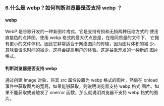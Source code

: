 ### 6.什么是 webp？如何判断浏览器是否支持 webp ？

#### webp

WebP 是谷歌开发的一种新图片格式，它是支持有损和无损两种压缩方式的 使用直接色的点阵图。使用 webp 格式的最大优点是是，在相同质量的文件下， 它拥有更小的文件体积。因此它非常适合于网络图片的传输，因为图片体积的减 少，意味着请求时间的减少，这样会提高用户的体验。这是谷歌开发的一种新的 图片格式。

#### 判断浏览器是否支持 webp

通过创建 Image 对象，将其 src 属性设置为 webp 格式的图片，然后在 onload 事件中获取图片的宽高，如果能够获取，则说明浏览器支持 webp 格式 图片。如果不能获取或者触发了 onerror 函数，那么就说明浏览器不支持 webp 格式的图片。